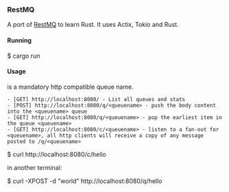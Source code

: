 ### RestMQ

A port of [RestMQ](https://github.com/gleicon/restmq) to learn Rust. 
It uses Actix, Tokio and Rust. 

#### Running

$ cargo run

#### Usage

<queuename> is a mandatory http compatible queue name.

	- [GET] http://localhost:8080/ - List all queues and stats
	- [POST] http://localhost:8080/q/<queuename> - push the body content into the <queuename> queue
	- [GET] http://localhost:8080/q/<queuename> - pop the earliest item in the queue <queuename>
	- [GET] http://localhost:8080/c/<queuename> - listen to a fan-out for <queuename>, all http clients will receive a copy of any message posted to /q/<queuename>

$ curl http://localhost:8080/c/hello

in another terminal:

$ curl -XPOST -d "world" http://localhost:8080/q/hello
